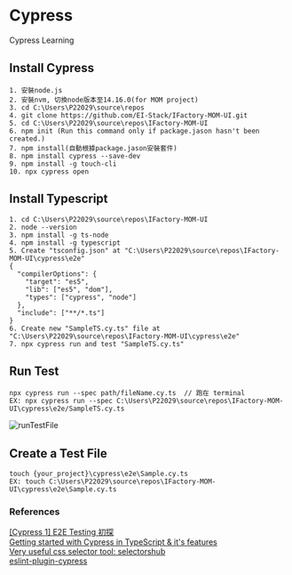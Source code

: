 # Cypress
Cypress Learning

## Install Cypress
```
1. 安裝node.js
2. 安裝nvm, 切換node版本至14.16.0(for MOM project)
3. cd C:\Users\P22029\source\repos
4. git clone https://github.com/EI-Stack/IFactory-MOM-UI.git
5. cd C:\Users\P22029\source\repos\IFactory-MOM-UI
6. npm init (Run this command only if package.jason hasn't been created.)
7. npm install(自動根據package.jason安裝套件)
8. npm install cypress --save-dev
9. npm install -g touch-cli
10. npx cypress open
```
## Install Typescript
```
1. cd C:\Users\P22029\source\repos\IFactory-MOM-UI
2. node --version
3. npm install -g ts-node
4. npm install -g typescript
5. Create "tsconfig.json" at "C:\Users\P22029\source\repos\IFactory-MOM-UI\cypress\e2e"
{
  "compilerOptions": {
    "target": "es5",
    "lib": ["es5", "dom"],
    "types": ["cypress", "node"]
  },
  "include": ["**/*.ts"]
}
6. Create new "SampleTS.cy.ts" file at "C:\Users\P22029\source\repos\IFactory-MOM-UI\cypress\e2e"
7. npx cypress run and test "SampleTS.cy.ts"
```

## Run Test
```
npx cypress run --spec path/fileName.cy.ts  // 跑在 terminal
EX: npx cypress run --spec C:\Users\P22029\source\repos\IFactory-MOM-UI\cypress\e2e/SampleTS.cy.ts
```
![runTestFile](https://user-images.githubusercontent.com/96610052/166856299-8827cc9f-35de-4837-b7b4-2160cffa9127.png)


## Create a Test File
```
touch {your_project}\cypress\e2e\Sample.cy.ts
EX: touch C:\Users\P22029\source\repos\IFactory-MOM-UI\cypress\e2e\Sample.cy.ts
```
### References
[[Cypress 1] E2E Testing 初探](https://medium.com/hannah-lin/cypress-e2e-testing-%E5%88%9D%E6%8E%A2-a10eca3c0cf7)</br>
[Getting started with Cypress in TypeScript & it's features](https://www.youtube.com/watch?v=j1YNpo8gG1c)</br>
[Very useful css selector tool: selectorshub](https://selectorshub.com/)</br>
[eslint-plugin-cypress](https://github.com/cypress-io/eslint-plugin-cypress)</br>
